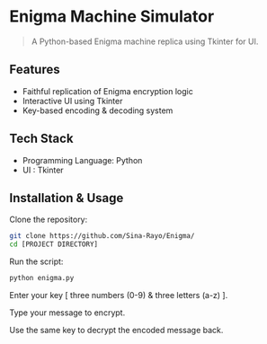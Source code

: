 # Enigma Machine Simulator
> A Python-based Enigma machine replica using Tkinter for UI.

## Features
- Faithful replication of Enigma encryption logic 
- Interactive UI using Tkinter 
- Key-based encoding & decoding system

## Tech Stack
- Programming Language: Python
- UI : Tkinter

## Installation & Usage
Clone the repository:

```bash
git clone https://github.com/Sina-Rayo/Enigma/
cd [PROJECT DIRECTORY]
```
Run the script:

```bash
python enigma.py
```
Enter your key [ three numbers (0-9) & three letters (a-z) ].

Type your message to encrypt.

Use the same key to decrypt the encoded message back.

